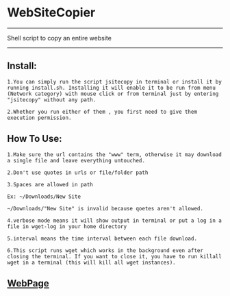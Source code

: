# WebSiteCopier
**************************************
Shell script to copy an entire website
**************************************

Install:
--------

    1.You can simply run the script jsitecopy in terminal or install it by running install.sh. Installing it will enable it to be run from menu (Network category) with mouse click or from terminal just by entering "jsitecopy" without any path.

    2.Whether you run either of them , you first need to give them execution permission.

How To Use:
-----------

    1.Make sure the url contains the "www" term, otherwise it may download a single file and leave everything untouched.

    2.Don't use quotes in urls or file/folder path

    3.Spaces are allowed in path

    Ex: ~/Downloads/New Site

    ~/Downloads/"New Site" is invalid because qoetes aren't allowed.

    4.verbose mode means it will show output in terminal or put a log in a file in wget-log in your home directory

    5.interval means the time interval between each file download.

    6.This script runs wget which works in the background even after closing the terminal. If you want to close it, you have to run killall wget in a terminal (this will kill all wget instances).


<h2><a href="http://neurobin.github.io/JSiteCopier/">WebPage</a></h2>
